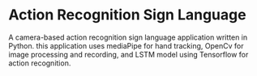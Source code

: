 # Action Recognition Sign Language

A camera-based action recognition sign language application written in Python. this application uses mediaPipe for hand tracking, OpenCv for image processing and recording, and LSTM model using Tensorflow for action recognition.

